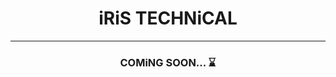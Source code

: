 <div align="center">

# iRiS TECHNiCAL
---
### COMiNG SOON... ⌛
</div>

<div align="centre">


</div>
